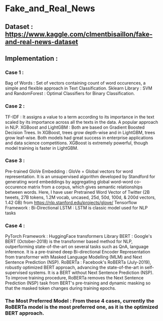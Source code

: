 # Fake_and_Real_News

## Dataset : https://www.kaggle.com/clmentbisaillon/fake-and-real-news-dataset

## Implementation :

### Case 1 : 
Bag of Words : Set of vectors containing count of word occurences, a simple and flexible approach in Text Classification. 
Sklearn Library : SVM and RandomForest : Optimal Classifiers for Binary Classification.

### Case 2 : 
TF-IDF : It assigns a value to a term according to its importance in the text scaled by its importance across all the texts in the data. A popular approach in NLP. 
XGBoost and LightGBM : Both are based on Gradient Boosted Decision Trees. In XGBoost, trees grow depth-wise and in LightGBM, trees grow leaf-wise. Both models had great success in enterprise applications and data science competitions. XGBoost is extremely powerful, though model training is faster in LightGBM.

### Case 3 : 
Pre-trained GloVe Embedding : GloVe = Global vectors for word representation. It is an unsupervised algorithm developed by Standford for generating word embeddings by aggregating global word-word co-occurence matrix from a corpus, which gives semantic relationships between words. Here, I have user Pretrained Word Vector of Twitter (2B tweets, 27B tokens, 1.2M vocab, uncased, 25d, 50d, 100d, & 200d vectors, 1.42 GB) from https://nlp.stanford.edu/projects/glove/ 
Tensorflow Framework : Bi-Directional LSTM : LSTM is classic model used for NLP tasks

### Case 4 : 
PyTorch Framework : HuggingFace transformers Library 
BERT : Google's BERT (October-2018) is the transformer based method for NLP, outperforming state-of-the-art on several tasks such as QnA, language inference. It is a pre-trained deep Bi-directional Encoder Representation from transformer with Masked Language Modelling (MLM) and Next Sentence Prediction (NSP). 
RoBERTa : Facebook's RoBERTa (July-2019), robustly optimized BERT approach, advancing the state-of-the-art in self-supervised systems. It is a BERT without Next Sentence Prediction (NSP). To improve training procedure, RoBERTa removes the Next Sentence Prediction (NSP) task from BERT's pre-training and dynamic masking so that the masked token changes during training epochs.

### The Most Preferred Model : From these 4 cases, currently the RoBERTa model is the most preferred one, as it is the optimized BERT approach.
